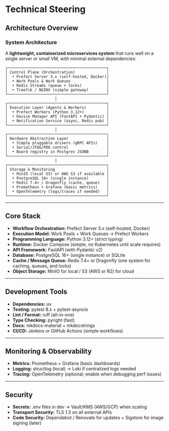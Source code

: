 # Technical Steering

## Architecture Overview

### System Architecture

A **lightweight, containerized microservices system** that runs well on a single server or small VM, with minimal external dependencies:

```
┌────────────────────────────────────────────┐
│ Control Plane (Orchestration)              │
│  • Prefect Server 3.x (self-hosted, Docker)│
│  • Work Pools & Work Queues                │
│  • Redis Streams (queue + locks)           │
│  • Traefik / NGINX (simple gateway)        │
└────────────────────────────────────────────┘
                      │
┌────────────────────────────────────────────┐
│ Execution Layer (Agents & Workers)         │
│  • Prefect Workers (Python 3.12+)          │
│  • Device Manager API (FastAPI + Pydantic) │
│  • Notification Service (async, Redis pub) │
└────────────────────────────────────────────┘
                      │
┌────────────────────────────────────────────┐
│ Hardware Abstraction Layer                 │
│  • Simple pluggable drivers (gRPC APIs)    │
│  • Serial/JTAG/PDU control                 │
│  • Board registry in Postgres JSONB        │
└────────────────────────────────────────────┘
                      │
┌────────────────────────────────────────────┐
│ Storage & Monitoring                       │
│  • MinIO (local S3) or AWS S3 if available │
│  • PostgreSQL 16+ (single instance)        │
│  • Redis 7.4+ / Dragonfly (cache, queue)   │
│  • Prometheus + Grafana (basic metrics)    │
│  • OpenTelemetry (logs/traces if needed)   │
└────────────────────────────────────────────┘
```

---

## Core Stack

* **Workflow Orchestration:** Prefect Server 3.x (self-hosted, Docker)
* **Execution Model:** Work Pools + Work Queues → Prefect Workers
* **Programming Language:** Python 3.12+ (strict typing)
* **Runtime:** Docker Compose (simple, no Kubernetes until scale requires)
* **API Framework:** FastAPI (with Pydantic v2)
* **Database:** PostgreSQL 16+ (single instance) or SQLite
* **Cache / Message Queue:** Redis 7.4+ or Dragonfly (one system for caching, queues, and locks)
* **Object Storage:** MinIO for local / S3 (AWS or R2) for cloud

---

## Development Tools

* **Dependencies:** uv
* **Testing:** pytest 8.x + pytest-asyncio
* **Lint / Format:** ruff (all-in-one)
* **Type Checking:** pyright (fast)
* **Docs:** mkdocs-material + mkdocstrings
* **CI/CD:** Jenkins or GitHub Actions (simple workflows)

---

## Monitoring & Observability

* **Metrics:** Prometheus + Grafana (basic dashboards)
* **Logging:** structlog (local) → Loki if centralized logs needed
* **Tracing:** OpenTelemetry (optional; enable when debugging perf issues)

---

## Security

* **Secrets:** .env files in dev → Vault/KMS (AWS/GCP) when scaling
* **Transport Security:** TLS 1.3 on all external APIs
* **Code Security:** Dependabot / Renovate for updates + Sigstore for image signing (later)